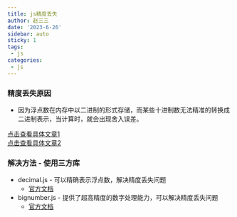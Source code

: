 ```yaml
---
title: js精度丢失
author: 赵三三
date: '2023-6-26'
sidebar: auto
sticky: 1
tags:
 - js
categories:
 - js
---
```


### 精度丢失原因
- 因为浮点数在内存中以二进制的形式存储，而某些十进制数无法精准的转换成二进制表示，当计算时，就会出现舍入误差。

[点击查看具体文章1](https://juejin.cn/post/7248606482014928953)<br>
[点击查看具体文章2](https://juejin.cn/post/7246778558248091706)

### 解决方法 - 使用三方库
- decimal.js - 可以精确表示浮点数，解决精度丢失问题
   - [官方文档](https://mikemcl.github.io/decimal.js/)
- bignumber.js - 提供了超高精度的数字处理能力，可以解决精度丢失问题
   - [官方文档](https://mikemcl.github.io/bignumber.js/)